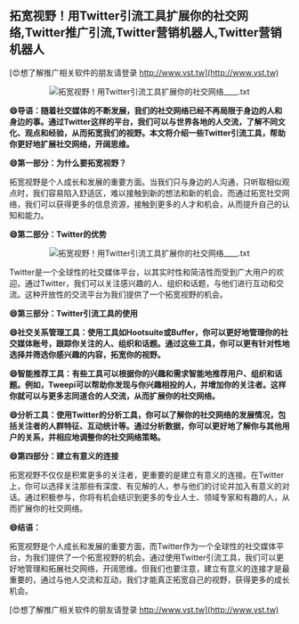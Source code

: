 ## **拓宽视野！用Twitter引流工具扩展你的社交网络,Twitter推广引流,Twitter营销机器人,Twitter营销机器人**

[😍想了解推广相关软件的朋友请登录 http://www.vst.tw](http://www.vst.tw)

 <center><img src="https://vst.tw/MP4/tuiguang/png/1.png" alt="拓宽视野！用Twitter引流工具扩展你的社交网络____.txt"></center>

**😄导语：随着社交媒体的不断发展，我们的社交网络已经不再局限于身边的人和身边的事。通过Twitter这样的平台，我们可以与世界各地的人交流，了解不同文化、观点和经验，从而拓宽我们的视野。本文将介绍一些Twitter引流工具，帮助你更好地扩展社交网络，开阔思维。**

**😄第一部分：为什么要拓宽视野？**

拓宽视野是个人成长和发展的重要方面。当我们只与身边的人沟通，只听取相似观点时，我们容易陷入舒适区，难以接触到新的想法和新的机会。而通过拓宽社交网络，我们可以获得更多的信息资源，接触到更多的人才和机会，从而提升自己的认知和能力。

**😄第二部分：Twitter的优势**

 <center><img src="https://vst.tw/MP4/tuiguang/png/4.png" alt="拓宽视野！用Twitter引流工具扩展你的社交网络____.txt"></center>

Twitter是一个全球性的社交媒体平台，以其实时性和简洁性而受到广大用户的欢迎。通过Twitter，我们可以关注感兴趣的人、组织和话题，与他们进行互动和交流。这种开放性的交流平台为我们提供了一个拓宽视野的机会。

**😄第三部分：Twitter引流工具的使用**

**😄社交关系管理工具：使用工具如Hootsuite或Buffer，你可以更好地管理你的社交媒体账号，跟踪你关注的人、组织和话题。通过这些工具，你可以更有针对性地选择并筛选你感兴趣的内容，拓宽你的视野。**

**😄智能推荐工具：有些工具可以根据你的兴趣和需求智能地推荐用户、组织和话题。例如，Tweepi可以帮助你发现与你兴趣相投的人，并增加你的关注者。这样你就可以与更多志同道合的人交流，从而扩展你的社交网络。**

**😄分析工具：使用Twitter的分析工具，你可以了解你的社交网络的发展情况，包括关注者的人群特征、互动统计等。通过分析数据，你可以更好地了解你与其他用户的关系，并相应地调整你的社交网络策略。**

**😄第四部分：建立有意义的连接**

拓宽视野不仅仅是积累更多的关注者，更重要的是建立有意义的连接。在Twitter上，你可以选择关注那些有深度、有见解的人，参与他们的讨论并加入有意义的对话。通过积极参与，你将有机会结识到更多的专业人士、领域专家和有趣的人，从而扩展你的社交网络。

**😄结语：**

拓宽视野是个人成长和发展的重要方面，而Twitter作为一个全球性的社交媒体平台，为我们提供了一个拓宽视野的机会。通过使用Twitter引流工具，我们可以更好地管理和拓展社交网络，开阔思维。但我们也要注意，建立有意义的连接才是最重要的，通过与他人交流和互动，我们才能真正拓宽自己的视野，获得更多的成长机会。

[😍想了解推广相关软件的朋友请登录 http://www.vst.tw](http://www.vst.tw)



